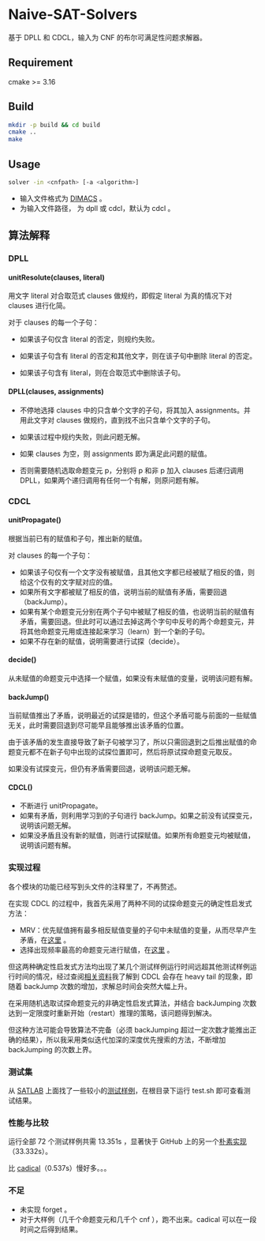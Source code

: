 # Naive-SAT-Solvers
基于 DPLL 和 CDCL，输入为 CNF 的布尔可满足性问题求解器。

## Requirement

cmake >= 3.16

## Build

```bash
mkdir -p build && cd build
cmake ..
make
```

## Usage

```bash
solver -in <cnfpath> [-a <algorithm>]
```

- 输入文件格式为 [DIMACS](http://www.satcompetition.org/2009/format-benchmarks2009.html) 。
- <cnfpath> 为输入文件路径，<algorithm> 为 dpll 或 cdcl，默认为 cdcl 。

## 算法解释

### DPLL

#### unitResolute(clauses, literal)

用文字 literal 对合取范式 clauses 做规约，即假定 literal 为真的情况下对 clauses 进行化简。

对于 clauses 的每一个子句：

- 如果该子句仅含 literal 的否定，则规约失败。

- 如果该子句含有 literal 的否定和其他文字，则在该子句中删除 literal 的否定。
- 如果该子句含有 literal，则在合取范式中删除该子句。

#### DPLL(clauses, assignments)

- 不停地选择 clauses 中的只含单个文字的子句，将其加入 assignments。并用此文字对 clauses 做规约，直到找不出只含单个文字的子句。

- 如果该过程中规约失败，则此问题无解。
- 如果 clauses 为空，则 assignments 即为满足此问题的赋值。

- 否则需要随机选取命题变元 p，分别将 p 和非 p 加入 clauses 后递归调用 DPLL，如果两个递归调用有任何一个有解，则原问题有解。

### CDCL

#### unitPropagate()

根据当前已有的赋值和子句，推出新的赋值。

对 clauses 的每一个子句：

- 如果该子句仅有一个文字没有被赋值，且其他文字都已经被赋了相反的值，则给这个仅有的文字赋对应的值。
- 如果所有文字都被赋了相反的值，说明当前的赋值有矛盾，需要回退（backJump）。
- 如果有某个命题变元分别在两个子句中被赋了相反的值，也说明当前的赋值有矛盾，需要回退。但此时可以通过去掉这两个字句中反号的两个命题变元，并将其他命题变元用或连接起来学习（learn）到一个新的子句。
- 如果不存在新的赋值，说明需要进行试探（decide）。

#### decide()

从未赋值的命题变元中选择一个赋值，如果没有未赋值的变量，说明该问题有解。

#### backJump()

当前赋值推出了矛盾，说明最近的试探是错的，但这个矛盾可能与前面的一些赋值无关，此时需要回退到尽可能早且能够推出该矛盾的位置。

由于该矛盾的发生直接导致了新子句被学习了，所以只需回退到之后推出赋值的命题变元都不在新子句中出现的试探位置即可，然后将原试探命题变元取反。

如果没有试探变元，但仍有矛盾需要回退，说明该问题无解。

#### CDCL()

- 不断进行 unitPropagate。
- 如果有矛盾，则利用学习到的子句进行 backJump。如果之前没有试探变元，说明该问题无解。
- 如果没矛盾且没有新的赋值，则进行试探赋值。如果所有命题变元均被赋值，说明该问题有解。

### 实现过程

各个模块的功能已经写到头文件的注释里了，不再赘述。

在实现 CDCL 的过程中，我首先采用了两种不同的试探命题变元的确定性启发式方法：

- MRV：优先赋值拥有最多相反赋值变量的子句中未赋值的变量，从而尽早产生矛盾，在[这里](https://github.com/wyt2000/Naive-SAT-Solvers/tree/8d576a279af283e63d25549987f1cb5a471a84a5) 。
- 选择出现频率最高的命题变元进行赋值，在[这里](https://github.com/wyt2000/Naive-SAT-Solvers/tree/77cb37d8ea0bb226341e92df0e675556f32fdcee) 。

但这两种确定性启发式方法均出现了某几个测试样例运行时间远超其他测试样例运行时间的情况，经过查阅[相关资料](https://www.cs.upc.edu/~oliveras/LAI/cdcl.pdf)我了解到 CDCL 会存在 heavy tail 的现象，即随着 backJump 次数的增加，求解总时间会突然大幅上升。

在采用随机选取试探命题变元的非确定性启发式算法，并结合 backJumping 次数达到一定限度时重新开始（restart）推理的策略，该问题得到解决。

但这种方法可能会导致算法不完备（必须 backJumping 超过一定次数才能推出正确的结果），所以我采用类似迭代加深的深度优先搜索的方法，不断增加 backJumping 的次数上界。

### 测试集

从 [SATLAB](https://www.cs.ubc.ca/~hoos/SATLIB/benchm.html) 上面找了一些较小的[测试样例](https://www.cs.ubc.ca/~hoos/SATLIB/Benchmarks/SAT/DIMACS/AIM/aim.tar.gz)，在根目录下运行 test.sh 即可查看测试结果。

### 性能与比较

运行全部 72 个测试样例共需 13.351s ，显著快于 GitHub 上的另一个[朴素实现](https://github.com/sukrutrao/SAT-Solver-CDCL)（33.332s）。

比 [cadical](https://github.com/arminbiere/cadical)（0.537s）慢好多。。。

### 不足

- 未实现 forget 。
- 对于大样例（几千个命题变元和几千个 cnf ），跑不出来。cadical 可以在一段时间之后得到结果。